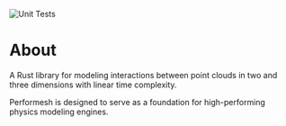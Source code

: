 
![Unit Tests](https://github.com/craigfay/performesh/actions/workflows/unit_tests/badge.svg)

# About

A Rust library for modeling interactions between point clouds in two and three dimensions with linear time complexity.

Performesh is designed to serve as a foundation for high-performing physics modeling engines.

